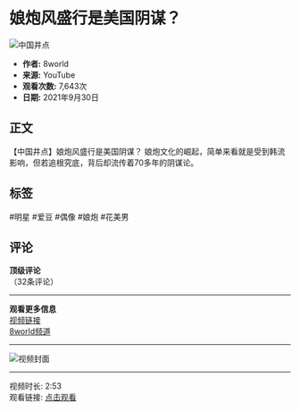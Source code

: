 # 娘炮风盛行是美国阴谋？

![中国井点](https://yt3.ggpht.com/RzL5_-FLLnD2b_4aySrhQE4mdnZdmVDx4Wys3e0z9_Xrk9Hwii1RyCnIY8jS892lwcpeCm-kug=s48-c-k-c0x00ffffff-no-rj)

- **作者:** 8world
- **来源:** YouTube
- **观看次数:** 7,643次
- **日期:** 2021年9月30日

## 正文

【中国井点】娘炮风盛行是美国阴谋？ 娘炮文化的崛起，简单来看就是受到韩流影响，但若追根究底，背后却流传着70多年的阴谋论。

## 标签

#明星 #爱豆 #偶像 #娘炮 #花美男

## 评论

**顶级评论**  
（32条评论）  

---

**观看更多信息**  
[视频链接](https://www.youtube.com/watch?v=llOnAqISxNo)  
[8world频道](https://www.youtube.com/@8worldSG)  

---

![视频封面](https://i.ytimg.com/vi/d9-LZPL00CY/hqdefault.jpg?sqp=-oaymwEmCKgBEF5IWvKriqkDGQgBFQAAiEIYAdgBAeIBCggYEAIYBjgBQAE=&rs=AOn4CLC_zQv82NJUrwn_Vfs8LHfrF-VIJA)  

---

视频时长: 2:53  
观看链接: [点击观看](https://www.youtube.com/watch?v=llOnAqISxNo)